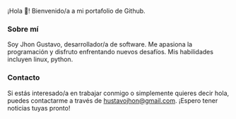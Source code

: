 ¡Hola 👋! Bienvenido/a a mi portafolio de Github.

### Sobre mí
Soy Jhon Gustavo, desarrollador/a de software. Me apasiona la programación y disfruto enfrentando nuevos desafíos. Mis habilidades incluyen linux, python.

### Contacto
Si estás interesado/a en trabajar conmigo o simplemente quieres decir hola, puedes contactarme a través de hustavojhon@gmail.com. ¡Espero tener noticias tuyas pronto!
